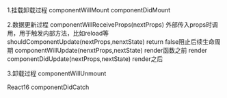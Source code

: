 1.挂载卸载过程
componentWillMount
componentDidMount

2.数据更新过程
componentWillReceiveProps(nextProps) 外部传入props时调用，用于触发内部方法，比如reload等
shouldComponentUpdate(nextProps,nenxtState) return false阻止后续生命周期
componentWillUpdate(nenxtProps,nextState) render函数之前
render
componentDidUpdate(nextProps,nextState) render之后

3.卸载过程
componentWillUnmount

React16
componentDidCatch